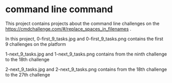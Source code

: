 # command line command
This project contains projects about the command line challenges on the https://cmdchallenge.com/#/replace_spaces_in_filenames .

In this project, 
0-first_9_tasks.jpg and 0-first_9_tasks.png contains the first 9 challenges on the platform

1-next_9_tasks.jpg and 1-next_9_tasks.png contains from the ninth challenge to the 18th challenge

2-next_9_tasks.jpg and 2-next_9_tasks.png contains from the 18th challenge to the 27th challenge
